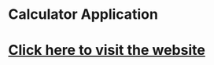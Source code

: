 # Calculator Application
# [Click here to visit the website](https://ashish-augustine.github.io/kreativstorm4/)
